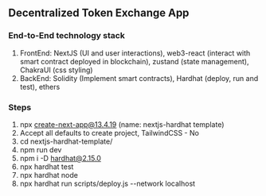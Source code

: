 ## Decentralized Token Exchange App

### End-to-End technology stack
1. FrontEnd: NextJS (UI and user interactions), web3-react (interact with smart contract deployed in blockchain), zustand (state management), ChakraUI (css styling)
2. BackEnd: Solidity (Implement smart contracts), Hardhat (deploy, run and test), ethers



### Steps
1. npx create-next-app@13.4.19 (name: nextjs-hardhat template)
2. Accept all defaults to create project, TailwindCSS - No
3. cd nextjs-hardhat-template/
4. npm run dev
5. npm i -D hardhat@2.15.0
6. npx hardhat test
7. npx hardhat node
8. npx hardhat run scripts/deploy.js --network localhost